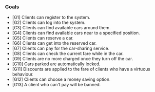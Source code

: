 ### Goals

- [G1] Clients can register to the system.
- [G2] Clients can log into the system.
- [G3] Clients can find available cars around them.
- [G4] Clients can find available cars near to a specified position.
- [G5] Clients can reserve a car.
- [G6] Clients can get into the reserved car.
- [G7] Clients can pay for the car-sharing service.
- [G8] Clients can check the current fare while in the car.
- [G9] Clients are no more charged once they turn off the car.
- [G10] Cars parked are automatically locked.
- [G11] Discounts are applied to the fare of clients who have a virtuous behaviour.
- [G12] Clients can choose a money saving option.
- [G13] A client who can't pay will be banned.